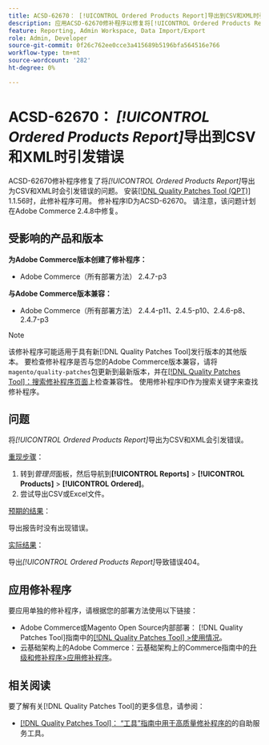 ```yaml
---
title: ACSD-62670： [!UICONTROL Ordered Products Report]导出到CSV和XML时引发错误
description: 应用ACSD-62670修补程序以修复将[!UICONTROL Ordered Products Report]导出为CSV和XML时引发错误的Adobe Commerce问题。
feature: Reporting, Admin Workspace, Data Import/Export
role: Admin, Developer
source-git-commit: 0f26c762ee0cce3a415689b5196bfa564516e766
workflow-type: tm+mt
source-wordcount: '282'
ht-degree: 0%

---
```


# ACSD-62670： *[!UICONTROL Ordered Products Report]*&#x200B;导出到CSV和XML时引发错误

ACSD-62670修补程序修复了将&#x200B;*[!UICONTROL Ordered Products Report]*&#x200B;导出为CSV和XML时会引发错误的问题。 安装[[!DNL Quality Patches Tool (QPT)]](https://experienceleague.adobe.com/docs/commerce-operations/tools/quality-patches-tool/usage.html) 1.1.56时，此修补程序可用。 修补程序ID为ACSD-62670。 请注意，该问题计划在Adobe Commerce 2.4.8中修复。

## 受影响的产品和版本

**为Adobe Commerce版本创建了修补程序：**

* Adobe Commerce（所有部署方法） 2.4.7-p3

**与Adobe Commerce版本兼容：**

* Adobe Commerce（所有部署方法） 2.4.4-p11、2.4.5-p10、2.4.6-p8、2.4.7-p3

>[!NOTE]
>
>该修补程序可能适用于具有新[!DNL Quality Patches Tool]发行版本的其他版本。 要检查修补程序是否与您的Adobe Commerce版本兼容，请将`magento/quality-patches`包更新到最新版本，并在[[!DNL Quality Patches Tool]：搜索修补程序页面](https://experienceleague.adobe.com/tools/commerce-quality-patches/index.html)上检查兼容性。 使用修补程序ID作为搜索关键字来查找修补程序。

## 问题

将&#x200B;*[!UICONTROL Ordered Products Report]*&#x200B;导出为CSV和XML会引发错误。

<u>重现步骤</u>：

1. 转到&#x200B;*管理员*&#x200B;面板，然后导航到&#x200B;**[!UICONTROL Reports]** > **[!UICONTROL Products]** > **[!UICONTROL Ordered]**。
1. 尝试导出CSV或Excel文件。

<u>预期的结果</u>：

导出报告时没有出现错误。

<u>实际结果</u>：

导出&#x200B;*[!UICONTROL Ordered Products Report]*&#x200B;导致错误404。

## 应用修补程序

要应用单独的修补程序，请根据您的部署方法使用以下链接：

* Adobe Commerce或Magento Open Source内部部署： [!DNL Quality Patches Tool]指南中的[[!DNL Quality Patches Tool] >使用情况](/help/tools/quality-patches-tool/usage.md)。
* 云基础架构上的Adobe Commerce：云基础架构上的Commerce指南中的[升级和修补程序>应用修补程序](https://experienceleague.adobe.com/docs/commerce-cloud-service/user-guide/develop/upgrade/apply-patches.html)。

## 相关阅读

要了解有关[!DNL Quality Patches Tool]的更多信息，请参阅：

* [[!DNL Quality Patches Tool]： “工具”指南中用于高质量修补程序的](/help/tools/quality-patches-tool/quality-patches-tool-to-self-serve-quality-patches.md)的自助服务工具。
